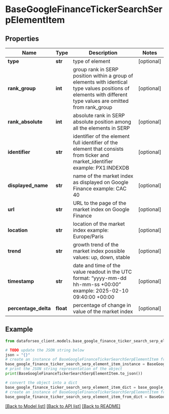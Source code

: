 # BaseGoogleFinanceTickerSearchSerpElementItem


## Properties

Name | Type | Description | Notes
------------ | ------------- | ------------- | -------------
**type** | **str** | type of element | [optional] 
**rank_group** | **int** | group rank in SERP position within a group of elements with identical type values positions of elements with different type values are omitted from rank_group | [optional] 
**rank_absolute** | **int** | absolute rank in SERP absolute position among all the elements in SERP | [optional] 
**identifier** | **str** | identifier of the element full identifier of the element that consists from ticker and market_identifier example: PX1:INDEXDB | [optional] 
**displayed_name** | **str** | name of the market index as displayed on Google Finance example: CAC 40 | [optional] 
**url** | **str** | URL to the page of the market index on Google Finance | [optional] 
**location** | **str** | location of the market index example: Europe/Paris | [optional] 
**trend** | **str** | growth trend of the market index possible values: up, down, stable | [optional] 
**timestamp** | **str** | date and time of the value readout in the UTC format: “yyyy-mm-dd hh-mm-ss +00:00” example: 2025-02-10 09:40:00 +00:00 | [optional] 
**percentage_delta** | **float** | percentage of change in value of the market index | [optional] 

## Example

```python
from dataforseo_client.models.base_google_finance_ticker_search_serp_element_item import BaseGoogleFinanceTickerSearchSerpElementItem

# TODO update the JSON string below
json = "{}"
# create an instance of BaseGoogleFinanceTickerSearchSerpElementItem from a JSON string
base_google_finance_ticker_search_serp_element_item_instance = BaseGoogleFinanceTickerSearchSerpElementItem.from_json(json)
# print the JSON string representation of the object
print(BaseGoogleFinanceTickerSearchSerpElementItem.to_json())

# convert the object into a dict
base_google_finance_ticker_search_serp_element_item_dict = base_google_finance_ticker_search_serp_element_item_instance.to_dict()
# create an instance of BaseGoogleFinanceTickerSearchSerpElementItem from a dict
base_google_finance_ticker_search_serp_element_item_from_dict = BaseGoogleFinanceTickerSearchSerpElementItem.from_dict(base_google_finance_ticker_search_serp_element_item_dict)
```
[[Back to Model list]](../README.md#documentation-for-models) [[Back to API list]](../README.md#documentation-for-api-endpoints) [[Back to README]](../README.md)


